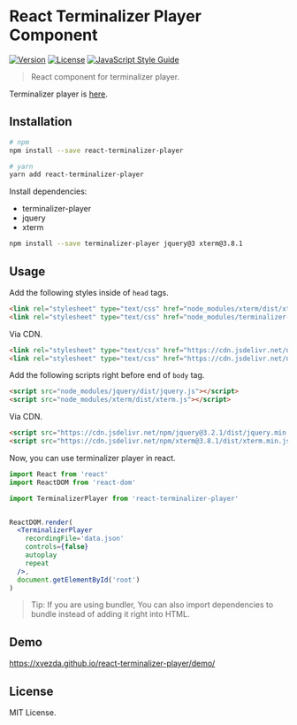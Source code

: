 # React Terminalizer Player Component
[![Version](https://img.shields.io/npm/v/react-terminalizer-player)](https://npmjs.com/package/react-terminalizer-player)
[![License](https://img.shields.io/github/license/Xvezda/react-terminalizer-player)](LICENSE)
[![JavaScript Style Guide](https://img.shields.io/badge/code_style-standard-brightgreen.svg)](https://standardjs.com)


> React component for terminalizer player.

Terminalizer player is [here](https://github.com/faressoft/terminalizer-player).

## Installation
```sh
# npm
npm install --save react-terminalizer-player

# yarn
yarn add react-terminalizer-player
```

Install dependencies:
 - terminalizer-player
 - jquery
 - xterm
```sh
npm install --save terminalizer-player jquery@3 xterm@3.8.1
```

## Usage

Add the following styles inside of `head` tags.
```html
<link rel="stylesheet" type="text/css" href="node_modules/xterm/dist/xterm.css">
<link rel="stylesheet" type="text/css" href="node_modules/terminalizer-player/dist/css/terminalizer.css">
```

Via CDN.
```html
<link rel="stylesheet" type="text/css" href="https://cdn.jsdelivr.net/npm/xterm@3.8.1/dist/xterm.min.css">
<link rel="stylesheet" type="text/css" href="https://cdn.jsdelivr.net/npm/terminalizer-player@0.4.1/dist/css/terminalizer.min.css">
```

Add the following scripts right before end of `body` tag.
```html
<script src="node_modules/jquery/dist/jquery.js"></script>
<script src="node_modules/xterm/dist/xterm.js"></script>
```

Via CDN.
```html
<script src="https://cdn.jsdelivr.net/npm/jquery@3.2.1/dist/jquery.min.js"></script>
<script src="https://cdn.jsdelivr.net/npm/xterm@3.8.1/dist/xterm.min.js"></script>
```

Now, you can use terminalizer player in react.

```jsx
import React from 'react'
import ReactDOM from 'react-dom'

import TerminalizerPlayer from 'react-terminalizer-player'


ReactDOM.render(
  <TerminalizerPlayer
    recordingFile='data.json'
    controls={false}
    autoplay
    repeat
  />,
  document.getElementById('root')
)
```

> Tip: If you are using bundler, You can also import dependencies to bundle instead of adding it right into HTML.

## Demo

https://xvezda.github.io/react-terminalizer-player/demo/

## License

MIT License.
